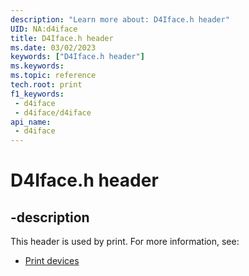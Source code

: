 ```yaml
---
description: "Learn more about: D4Iface.h header"
UID: NA:d4iface
title: D4Iface.h header
ms.date: 03/02/2023
keywords: ["D4Iface.h header"]
ms.keywords: 
ms.topic: reference
tech.root: print
f1_keywords:
 - d4iface
 - d4iface/d4iface
api_name:
 - d4iface
---
```


# D4Iface.h header

## -description

This header is used by print. For more information, see:

- [Print devices](../_print/index.md)
